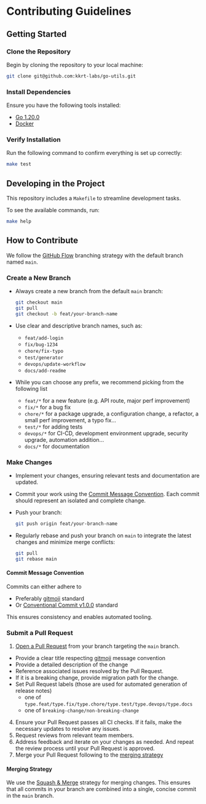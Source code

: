 # Contributing Guidelines

## Getting Started

### Clone the Repository

Begin by cloning the repository to your local machine:

```bash
git clone git@github.com:kkrt-labs/go-utils.git
```

### Install Dependencies

Ensure you have the following tools installed:

- [Go 1.20.0](https://go.dev/doc/install)
- [Docker](https://docs.docker.com/get-started/get-docker/)

### Verify Installation

Run the following command to confirm everything is set up correctly:

```bash
make test
```

## Developing in the Project

This repository includes a `Makefile` to streamline development tasks.

To see the available commands, run:

```bash
make help
```

## How to Contribute

We follow the [GitHub Flow](https://docs.github.com/en/get-started/using-github/github-flow) branching strategy with the default branch named `main`.

### Create a New Branch

- Always create a new branch from the default `main` branch:

    ```bash
    git checkout main
    git pull
    git checkout -b feat/your-branch-name
    ```
- Use clear and descriptive branch names, such as:
  - `feat/add-login`
  - `fix/bug-1234`
  - `chore/fix-typo`
  - `test/generator`
  - `devops/update-workflow`
  - `docs/add-readme`
- While you can choose any prefix, we recommend picking from the following list
  - `feat/*` for a new feature (e.g. API route, major perf improvement)
  - `fix/*` for a bug fix
  - `chore/*` for a package upgrade, a configuration change, a refactor, a small perf improvement, a typo fix...
  - `test/*` for adding tests
  - `devops/*` for CI-CD, development environment upgrade, security upgrade, automation addition...
  - `docs/*` for documentation

### Make Changes

- Implement your changes, ensuring relevant tests and documentation are updated.
- Commit your work using the [Commit Message Convention](#commit-message-convention). Each commit should represent an isolated and complete change.
- Push your branch:

    ```bash
    git push origin feat/your-branch-name
    ```
- Regularly rebase and push your branch on `main` to integrate the latest changes and minimize merge conflicts:

    ```bash
    git pull
    git rebase main
    ```

#### Commit Message Convention

Commits can either adhere to
- Preferably [gitmoji](https://github.com/carloscuesta/gitmoji) standard
- Or [Conventional Commit v1.0.0](https://www.conventionalcommits.org/en/v1.0.0/) standard

This ensures consistency and enables automated tooling.

### Submit a Pull Request

1. [Open a Pull Request](https://github.com/kkrt-labs/go-utils/compare) from your branch targeting the `main` branch.
  - Provide a clear title respecting [gitmoji](https://github.com/carloscuesta/gitmoji) message convention
  - Provide a detailed description of the change
  - Reference associated issues resolved by the Pull Request.
  - If it is a breaking change, provide migration path for the change.
  - Set Pull Request labels (those are used for automated generation of release notes)
     - one of `type.feat/type.fix/type.chore/type.test/type.devops/type.docs`
     - one of `breaking-change/non-breaking-change` 
4. Ensure your Pull Request passes all CI checks. If it fails, make the necessary updates to resolve any issues.
5. Request reviews from relevant team members.
6. Address feedback and iterate on your changes as needed. And repeat the review process until your Pull Request is approved.
8. Merge your Pull Request following to the [merging strategy](#merging-strategy)

#### Merging Strategy

We use the [Squash & Merge](https://docs.github.com/en/pull-requests/collaborating-with-pull-requests/incorporating-changes-from-a-pull-request/about-pull-request-merges#squash-and-merge-your-commits) strategy for merging changes. This ensures that all commits in your branch are combined into a single, concise commit in the `main` branch.
